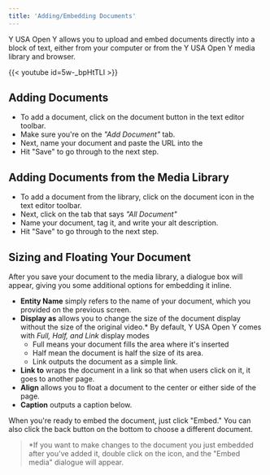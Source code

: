 ```yaml
---
title: 'Adding/Embedding Documents'
---
```


Y USA Open Y allows you to upload and embed documents directly into a block of text, either from your computer or from the Y USA Open Y media library and browser.

{{< youtube id=5w-_bpHtTLI >}}

## Adding Documents

* To add a document, click on the document button in the text editor toolbar.
* Make sure you're on the *"Add Document"* tab.
* Next, name your document and paste the URL into the
* Hit "Save" to go through to the next step.

## Adding Documents from the Media Library

* To add a document from the library, click on the document icon in the text editor toolbar.
* Next, click on the tab that says *"All Document"*
* Name your document, tag it, and write your alt description.
* Hit "Save" to go through to the next step.

## Sizing and Floating Your Document

After you save your document to the media library, a dialogue box will appear, giving you some additional options for embedding it inline.

* **Entity Name** simply refers to the name of your document, which you provided on the previous screen.
* **Display as** allows you to change the size of the document display without the size of the original video.* By default, Y USA Open Y comes with *Full, Half, and Link* display modes
  * Full means your document fills the area where it's inserted
  * Half mean the document is half the size of its area.
  * Link outputs the document as a simple link.
* **Link to** wraps the document in a link so that when users click on it, it goes to another page.
* **Align** allows you to float a document to the center or either side of the page.
* **Caption** outputs a caption below.

When you're ready to embed the document, just click "Embed." You can also click the back button on the bottom to choose a different document.

> *If you want to make changes to the document you just embedded after you've added it, double click on the icon, and the "Embed media" dialogue will appear.
